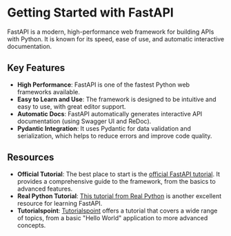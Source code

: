 # Getting Started with FastAPI

FastAPI is a modern, high-performance web framework for building APIs with Python. It is known for its speed, ease of use, and automatic interactive documentation.

## Key Features

-   **High Performance**: FastAPI is one of the fastest Python web frameworks available.
-   **Easy to Learn and Use**: The framework is designed to be intuitive and easy to use, with great editor support.
-   **Automatic Docs**: FastAPI automatically generates interactive API documentation (using Swagger UI and ReDoc).
-   **Pydantic Integration**: It uses Pydantic for data validation and serialization, which helps to reduce errors and improve code quality.

## Resources

-   **Official Tutorial**: The best place to start is the [official FastAPI tutorial](https://fastapi.tiangolo.com/). It provides a comprehensive guide to the framework, from the basics to advanced features.
-   **Real Python Tutorial**: [This tutorial from Real Python](https://realpython.com/fastapi-python-web-apis/) is another excellent resource for learning FastAPI.
-   **Tutorialspoint**: [Tutorialspoint](https://www.tutorialspoint.com/fastapi/index.htm) offers a tutorial that covers a wide range of topics, from a basic "Hello World" application to more advanced concepts.
